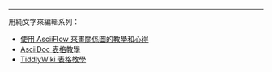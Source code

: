 ---
用純文字來編輯系列：

* [使用 AsciiFlow 來畫關係圖的教學和心得](https://roulesophy.github.io/20201208-asciiflow-tutorial/)
* [AsciiDoc 表格教學](https://roulesophy.github.io/AsciiDoc-表格教學/)
* [TiddlyWiki 表格教學](https://roulesophy.github.io/tiddlywiki-表格教學/)
